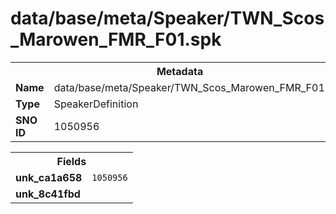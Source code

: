 <h1>data/base/meta/Speaker/TWN_Scos_Marowen_FMR_F01.spk</h1><table><tr><th colspan="100%">Metadata</th></tr><tr><td><b>Name</b></td><td>data/base/meta/Speaker/TWN_Scos_Marowen_FMR_F01.spk</td></tr><tr><td><b>Type</b></td><td>SpeakerDefinition</td></tr><tr><td><b>SNO ID</b></td><td>1050956</td></tr></table>

<table><tr><th colspan="100%">Fields</th></tr><tr><td><b>unk_ca1a658</b></td><td><code>1050956</code></td></tr><tr><td><b>unk_8c41fbd</b></td><td></td></tr></table>


